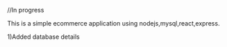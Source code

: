 //In progress

This is a simple ecommerce application using nodejs,mysql,react,express.

1)Added database details
